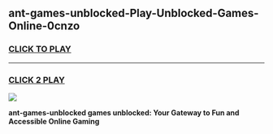 
## ant-games-unblocked-Play-Unblocked-Games-Online-0cnzo
<h3>
<a href="https://premium76.site?title=ant-games-unblocked&ref=25A">CLICK TO PLAY</a></h3>
<hr>

<h3>
<a href="https://premium76.site?title=ant-games-unblocked&ref=25A">CLICK 2 PLAY</a>
  
</h3>

<a href="https://premium76.site?title=ant-games-unblocked&ref=25A"><img src="https://clearcache.store/games.png"></a>


**ant-games-unblocked games unblocked: Your Gateway to Fun and Accessible Online Gaming**
